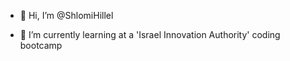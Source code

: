- 👋 Hi, I’m @ShlomiHillel

- 🌱 I’m currently learning at a 'Israel Innovation Authority' coding bootcamp



<!---
ShlomiHillel/ShlomiHillel is a ✨ special ✨ repository because its `README.md` (this file) appears on your GitHub profile.
You can click the Preview link to take a look at your changes.
- 👀 I’m interested in ...
- 💞️ I’m looking to collaborate on ...
- 📫 How to reach me ...
--->
